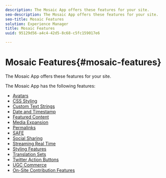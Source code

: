 ```yaml
---
description: The Mosaic App offers these features for your site.
seo-description: The Mosaic App offers these features for your site.
seo-title: Mosaic Features
solution: Experience Manager
title: Mosaic Features
uuid: 95129d56-a4c4-42d5-8c68-c5fc159017e6

---
```


# Mosaic Features{#mosaic-features}

The Mosaic App offers these features for your site.



The Mosaic App has the following features:

* [Avatars](../../c-features-livefyre/c-styling-features/c-avatars.md#c_avatars)
* [CSS Styling](../../c-features-livefyre/c-styling-features/c-css-styling-branding.md#c_css_styling_branding)
* [Custom Text Strings](../../c-features-livefyre/c-custom-text-strings.md#c_custom_text_strings)
* [Date and Timestamp](../../c-features-livefyre/c-styling-features/c-date-and-timestamp.md#c_date_and_timestamp)
* [Featured Content](../../c-features-livefyre/c-content-collection-tags/c-featured-content.md#c_featured_content)
* [Media Expansion](/help/using/c-features-livefyre/c-enagement-features.md#section_pmq_ycm_d1b)
* [Permalinks](../../c-features-livefyre/c-content-collection-tags/c-permalinks.md#c_permalinks)
* [SAFE](../../c-features-livefyre/c-about-moderation/c-moderation.md#c_moderation)
* [Social Sharing](../../c-features-livefyre/c-social-sharing/c-social-sharing.md#c_social_sharing)
* [Streaming Real Time](/help/using/c-features-livefyre/c-content-behavior-features/c-content-behavior-features.md#section_emd_syl_d1b)
* [Styling Features](../../c-features-livefyre/c-styling-features/c-styling-features.md#c_styling_features)
* [Translation Sets](../../c-settings-other/c-translation-sets/c-translation-sets.md#c_translation_sets)
* [Twitter Action Buttons](/help/using/c-features-livefyre/c-enagement-features.md#section_uzm_ldm_d1b) 
* [UGC Commerce](../../c-features-livefyre/c-ugc-commerce.md#c_ugc_commerce)
* [On-Site Contribution Features](../../c-features-livefyre/c-on-site-contribution-features.md#section_vzs_t2s_d1b)

